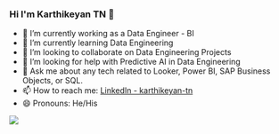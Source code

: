 ### Hi I'm Karthikeyan TN 👋

- 🔭 I’m currently working as a Data Engineer - BI
- 🌱 I’m currently learning Data Engineering
- 👯 I’m looking to collaborate on Data Engineering Projects
- 🤔 I’m looking for help with Predictive AI in Data Engineering
- 💬 Ask me about any tech related to Looker, Power BI, SAP Business Objects, or SQL.
- 📫 How to reach me: [LinkedIn - karthikeyan-tn](https://www.linkedin.com/in/karthikeyan-tn-9523273b/)
- 😄 Pronouns: He/His
<img src = "https://github-readme-stats.vercel.app/api?username=karthitn&&show_icons=true&title_color=ffffff&icon_color=bb2acf&text_color=daf7dc&bg_color=151515">
